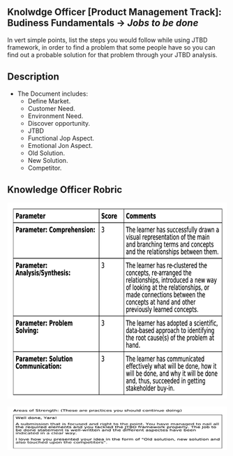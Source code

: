 ## Knolwdge Officer [Product Management Track]: Budiness Fundamentals -> _Jobs to be done_
In vert simple points, list the steps you would follow while using JTBD framework, in order to find a problem that some people have so you can find out a probable solution for that problem through your JTBD analysis.

## Description
- The Document includes:
  - Define Market.
  - Customer Need.
  - Environment Need.
  - Discover opportunity.
  - JTBD
  - Functional Jop Aspect.
  - Emotional Jon Aspect.
  - Old Solution.
  - New Solution.
  - Competitor.
 
## Knowledge Officer Robric
<p align="center">
<img src="https://github.com/yarahisham/EScooter-Jobs_To_be_Done/blob/main/images/Screen%20Shot%202021-04-27%20at%204.39.58%20PM.jpg" alt="alt text" width="700" height="450" >
</p>

<p align="center">
<img src="https://github.com/yarahisham/EScooter-Jobs_To_be_Done/blob/main/images/Screen%20Shot%202021-04-27%20at%204.40.09%20PM.jpg" alt="alt text" width="700" height="100" >
</p>
